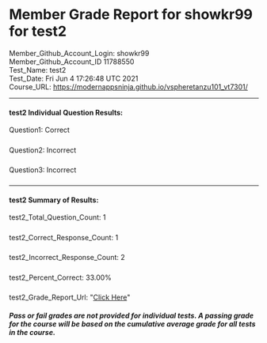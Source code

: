 # Member Grade Report for showkr99 for test2  
   
Member_Github_Account_Login: showkr99  
Member_Github_Account_ID 11788550  
Test_Name: test2  
Test_Date: Fri Jun  4 17:26:48 UTC 2021  
Course_URL: https://modernappsninja.github.io/vspheretanzu101_vt7301/  
   
---  
#### test2 Individual Question Results:  
Question1: Correct  
#####  
Question2: Incorrect  
#####  
Question3: Incorrect  
#####  
---  
#### test2 Summary of Results:  
test2_Total_Question_Count: 1  
#####  
test2_Correct_Response_Count: 1  
#####  
test2_Incorrect_Response_Count: 2  
#####  
test2_Percent_Correct: 33.00%  
#####  
test2_Grade_Report_Url: "[Click Here](https://github.com/modernappsninjas/showkr99/blob/main/static/userdata/courses/vspheretanzu101_vt7301/grade_report.pr474.test2.md)"
##### Pass or fail grades are not provided for individual tests. A passing grade for the course will be based on the cumulative average grade for all tests in the course.  
